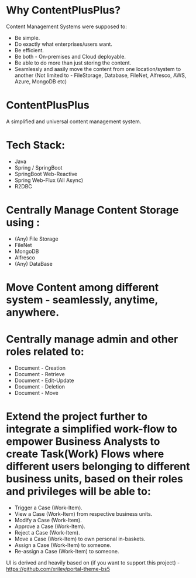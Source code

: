 # Why ContentPlusPlus?
Content Management Systems were supposed to:
  - Be simple. 
  - Do exactly what enterprises/users want.
  - Be efficient.
  - Be both - On-premises and Cloud deployable.
  - Be able to do more than just storing the content.
  - Seamlessly and aasily move the content from one location/system to another (Not limited to - FileStorage, Database, FileNet, Alfresco, AWS, Azure, MongoDB etc)      

# ContentPlusPlus
A simplified and universal content management system.

# Tech Stack:
  - Java
  - Spring / SpringBoot
  - SpringBoot Web-Reactive
  - Spring Web-Flux (All Async)
  - R2DBC 


# Centrally Manage Content Storage using :
  - (Any) File Storage
  - FileNet
  - MongoDB
  - Alfresco
  - (Any) DataBase 
  </ul>

# Move Content among different system - seamlessly, anytime, anywhere.

# Centrally manage admin and other roles related to:

  - Document - Creation
  - Document - Retrieve
  - Document - Edit-Update
  - Document - Deletion
  - Document - Move

# Extend the project further to integrate a simplified work-flow to empower Business Analysts to create Task(Work) Flows where different users belonging to different business units, based on their roles and privileges will be able to:
  - Trigger a Case (Work-Item).
  - View a Case (Work-Item) from respective business units. 
  - Modify a Case (Work-Item).
  - Approve a Case (Work-Item).
  - Reject a Case (Work-Item).
  - Move a Case (Work-Item) to own personal in-baskets. 
  - Assign a Case (Work-Item) to someone.
  - Re-assign a Case (Work-Item) to someone.


UI is derived and heavily based on (if you want to support this project) - https://github.com/xriley/portal-theme-bs5 
